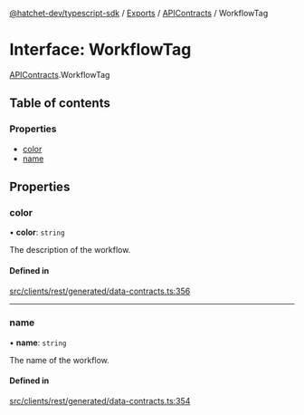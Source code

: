 [@hatchet-dev/typescript-sdk](../README.md) / [Exports](../modules.md) / [APIContracts](../modules/APIContracts.md) / WorkflowTag

# Interface: WorkflowTag

[APIContracts](../modules/APIContracts.md).WorkflowTag

## Table of contents

### Properties

- [color](APIContracts.WorkflowTag.md#color)
- [name](APIContracts.WorkflowTag.md#name)

## Properties

### color

• **color**: `string`

The description of the workflow.

#### Defined in

[src/clients/rest/generated/data-contracts.ts:356](https://github.com/hatchet-dev/hatchet/blob/af21f67/typescript-sdk/src/clients/rest/generated/data-contracts.ts#L356)

___

### name

• **name**: `string`

The name of the workflow.

#### Defined in

[src/clients/rest/generated/data-contracts.ts:354](https://github.com/hatchet-dev/hatchet/blob/af21f67/typescript-sdk/src/clients/rest/generated/data-contracts.ts#L354)
